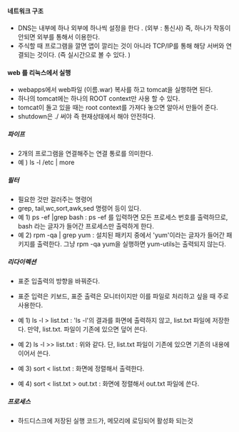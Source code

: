 #### 네트워크 구조

- DNS는 내부에 하나 외부에 하나씩 설정을 한다 . (외부 : 통신사) 즉, 하나가 작동이 안되면 외부를 통해서 이용한다.
-  주식할 때 프로그램을 깔면 앱이 깔리는 것이 아니라 TCP/IP를 통해 해당 서버와 연결되는 것이다. (즉 실시간으로 볼 수 있다.  )







#### web 를 리눅스에서 실행

- webapps에서 web파일 (이름.war)  복사를 하고 tomcat을 실행하면 된다.
- 하나의 tomcat에는 하나의 ROOT context만 사용 할 수 있다.
- tomcat이 돌고 있을 때는 root context를 가져다 놓으면 알아서 만들어 준다.
- shutdown은 ./ 써야 즉 현재상태에서 해야 안전하다.



##### 파이프

- 2개의 프로그램을 연결해주는 연결 통로를 의미한다.
- 예 ) ls -l /etc | more

##### 필터

- 필요한 것만 걸러주는 명령어
- grep, tail,wc,sort,awk,sed 명령어 등이 있다.
- 예 1) ps -ef |grep bash : ps -ef 를 입력하면 모든 프로세스 번호를 출력하므로, bash 라는 글자가 들어간 프로세스만 출력하게 한다. 
- 예 2) rpm -qa | grep yum : 설치된 패키지 중에서 'yum'이라는 글자가 들어간 패키지를 출력한다.  그냥 rpm -qa yum을 실행하면 yum-utils는 출력되지 않는다.



##### 리다이렉션

- 표준 입출력의 방향을 바꿔준다. 

- 표준 입력은 키보드, 표준 출력은 모니터이지만 이를 파일로 처리하고 싶을 때 주로 사용한다.

- 예 1) ls -l > list.txt : 'ls -l'의 결과를 화면에 출력하지 않고, list.txt 파일에 저장한다. 만약, list.txt. 파일이 기존에 있으면 덮어 쓴다.

- 예 2) ls -l >> list.txt : 위와 같다. 단, list.txt 파일이 기존에 있으면 기존의 내용에 이어서 쓴다.

- 예 3) sort < list.txt : 화면에 정렬해서 출력한다.

- 예 4) sort < list.txt > out.txt : 화면에 정렬해서 out.txt 파일에 쓴다.

  

##### 프로세스 

- 하드디스크에 저장된 실행 코드가, 메모리에 로딩되어 활성화 되는것 





#### 

 
